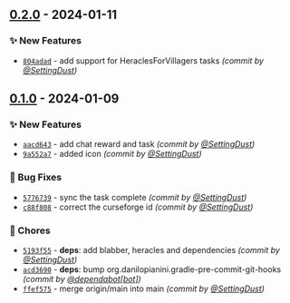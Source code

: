 
## [0.2.0] - 2024-01-11
### :sparkles: New Features
- [`804adad`](https://github.com/SettingDust/HeraclesForBlabber/commit/804adad01a0618e62c4f0a4c0dea304bcfc4324e) - add support for HeraclesForVillagers tasks *(commit by [@SettingDust](https://github.com/SettingDust))*


## [0.1.0] - 2024-01-09
### :sparkles: New Features
- [`aacd643`](https://github.com/SettingDust/HeraclesForBlabber/commit/aacd6435ba50daff6b13d32ca21b5aea7e3f8f36) - add chat reward and task *(commit by [@SettingDust](https://github.com/SettingDust))*
- [`9a552a7`](https://github.com/SettingDust/HeraclesForBlabber/commit/9a552a7dc729237a11c772bd3210bced695f1139) - added icon *(commit by [@SettingDust](https://github.com/SettingDust))*

### :bug: Bug Fixes
- [`5776739`](https://github.com/SettingDust/HeraclesForBlabber/commit/577673950411c536a457f086374b21b3ed3c23b8) - sync the task complete *(commit by [@SettingDust](https://github.com/SettingDust))*
- [`c88f808`](https://github.com/SettingDust/HeraclesForBlabber/commit/c88f8080f85d602847178fce552e4d125b9cf7bd) - correct the curseforge id *(commit by [@SettingDust](https://github.com/SettingDust))*

### :wrench: Chores
- [`5193f55`](https://github.com/SettingDust/HeraclesForBlabber/commit/5193f55d47f11484d531b16cb5287f0a74b7aaa4) - **deps**: add blabber, heracles and dependencies *(commit by [@SettingDust](https://github.com/SettingDust))*
- [`acd3690`](https://github.com/SettingDust/HeraclesForBlabber/commit/acd3690e6c28c582aed70107c8afaa9a597e2a74) - **deps**: bump org.danilopianini.gradle-pre-commit-git-hooks *(commit by [@dependabot[bot]](https://github.com/apps/dependabot))*
- [`ffef575`](https://github.com/SettingDust/HeraclesForBlabber/commit/ffef57503b7b11fbc3283521452e2f5a7cb28d8d) - merge origin/main into main *(commit by [@SettingDust](https://github.com/SettingDust))*


[0.1.0]: https://github.com/SettingDust/HeraclesForBlabber/compare/0.0.0...0.1.0
[0.2.0]: https://github.com/SettingDust/HeraclesForBlabber/compare/0.1.0...0.2.0